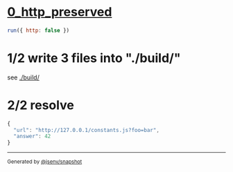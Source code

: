 # [0_http_preserved](../../js_import_build.test.mjs#L26)

```js
run({ http: false })
```

# 1/2 write 3 files into "./build/"

see [./build/](./build/)

# 2/2 resolve

```js
{
  "url": "http://127.0.0.1/constants.js?foo=bar",
  "answer": 42
}
```

---

<sub>
  Generated by <a href="https://github.com/jsenv/core/tree/main/packages/independent/snapshot">@jsenv/snapshot</a>
</sub>
